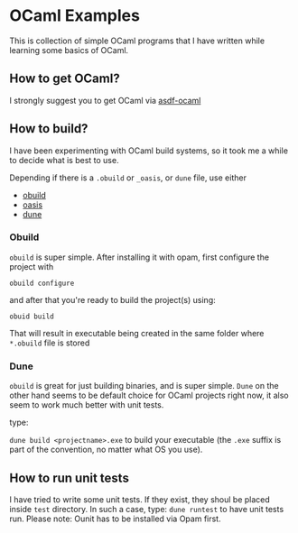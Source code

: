 # OCaml Examples

This is collection of simple OCaml programs that I have written while learning some basics of OCaml.

## How to get OCaml?

I strongly suggest you to get OCaml via [asdf-ocaml](https://github.com/vic/asdf-ocaml)

## How to build?

I have been experimenting with OCaml build systems, so it took me a while to decide what is best to use.

Depending if there is a `.obuild` or `_oasis`, or `dune` file, use either 
- [obuild](https://github.com/ocaml-obuild/obuild)
- [oasis](https://ocaml.org/learn/tutorials/setting_up_with_oasis.html)
- [dune](https://github.com/ocaml/dune)

### Obuild

`obuild` is super simple. After installing it with opam, first configure the project with

`obuild configure`

and after that you're ready to build the project(s) using:

`obuid build`

That will result in executable being created in the same folder where `*.obuild` file is stored

### Dune

`obuild` is great for just building binaries, and is super simple. `Dune` on the other hand seems to be default choice for OCaml projects right now, it also seem to work much better with unit tests.

type:

`dune build <projectname>.exe` to build your executable (the `.exe` suffix is part of the convention, no matter what OS you use).

## How to run unit tests

I have tried to write some unit tests. If they exist, they shoul  be placed inside `test` directory.
In such a case, type: `dune runtest` to have unit tests run.
Please note: Ounit has to be installed via Opam first.
